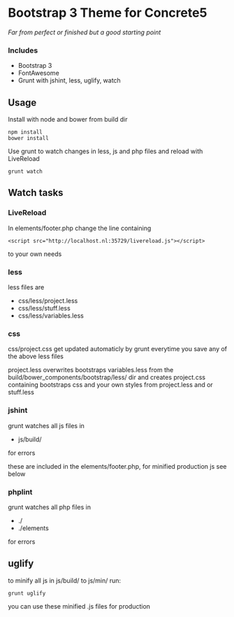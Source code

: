 # Bootstrap 3 Theme for Concrete5 

_Far from perfect or finished but a good starting point_
### Includes
-   Bootstrap 3
-	FontAwesome
-	Grunt with jshint, less, uglify, watch

## Usage
Install with node and bower from build dir
```shell
npm install
bower install
```

Use grunt to watch changes in less, js and php files and reload with LiveReload
```shell
grunt watch
```

## Watch tasks

### LiveReload

In elements/footer.php change the line containing

`<script src="http://localhost.nl:35729/livereload.js"></script>`

to your own needs

### less
less files are 

-   css/less/project.less
-   css/less/stuff.less
-   css/less/variables.less

### css 

css/project.css get updated automaticly by grunt everytime you save any of the above less files

project.less overwrites bootstraps variables.less from the build/bower_components/bootstrap/less/ dir and creates project.css containing bootstraps css and your own styles from project.less and or stuff.less


### jshint

grunt watches all js files in

-   js/build/

for errors

these are included in the elements/footer.php, for minified production js see below

### phplint

grunt watches all php files in

-   ./
-   ./elements

for errors


## uglify

to minify all js in js/build/ to js/min/ run:

```shell
grunt uglify
```

you can use these minified .js files for production